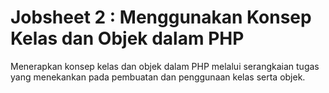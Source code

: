 <h1> Jobsheet 2 : Menggunakan Konsep Kelas dan Objek dalam PHP</h1>
<p> Menerapkan konsep kelas dan objek dalam PHP melalui serangkaian tugas yang menekankan pada pembuatan dan penggunaan kelas serta objek.</p>

